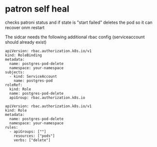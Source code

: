 # patron self heal

checks patroni status and if state is "start failed" deletes the pod so it can recover onm restart

The sidcar needs the following additional rbac config (serviceaccount should already exist)

```
apiVersion: rbac.authorization.k8s.io/v1
kind: RoleBinding
metadata:
  name: postgres-pod-delete
  namespace: your-namespace
subjects:
  - kind: ServiceAccount
    name: postgres-pod
roleRef:
  kind: Role
  name: postgres-pod-delete
  apiGroup: rbac.authorization.k8s.io
```

```
apiVersion: rbac.authorization.k8s.io/v1
kind: Role
metadata:
  name: postgres-pod-delete
  namespace: your-namespace
rules:
  - apiGroups: [""]
    resources: ["pods"]
    verbs: ["delete"]
```
